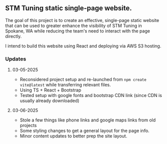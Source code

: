 ## STM Tuning static single-page website.

The goal of this project is to create an effective, single-page static website that can be used to greater enhance the visibility of STM Tuning in Spokane, WA while reducing the team's need to interact with the page directly.

I intend to build this website using React and deploying via AWS S3 hosting.

### Updates

1. 03-05-2025
    - Reconsidered project setup and re-launched from `npm create vite@latest` while transferring relevant files.
    - Using TS + React + Bootstrap
    - Tested setup with google fonts and bootstrap CDN link (since CDN is usually already downloaded)

2. 03-06-2025
    - Stole a few things like phone links and google maps links from old projects
    - Some styling changes to get a general layout for the page info.
    - Minor content updates to better prep the site layout.